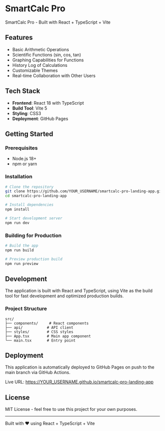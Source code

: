 # SmartCalc Pro

SmartCalc Pro - Built with React + TypeScript + Vite

## Features

- Basic Arithmetic Operations
- Scientific Functions (sin, cos, tan)
- Graphing Capabilities for Functions
- History Log of Calculations
- Customizable Themes
- Real-time Collaboration with Other Users

## Tech Stack

- **Frontend**: React 18 with TypeScript
- **Build Tool**: Vite 5
- **Styling**: CSS3
- **Deployment**: GitHub Pages

## Getting Started

### Prerequisites

- Node.js 18+ 
- npm or yarn

### Installation

```bash
# Clone the repository
git clone https://github.com/YOUR_USERNAME/smartcalc-pro-landing-app.git
cd smartcalc-pro-landing-app

# Install dependencies
npm install

# Start development server
npm run dev
```

### Building for Production

```bash
# Build the app
npm run build

# Preview production build
npm run preview
```

## Development

The application is built with React and TypeScript, using Vite as the build tool for fast development and optimized production builds.

### Project Structure

```
src/
├── components/     # React components
├── api/           # API client
├── styles/        # CSS styles
├── App.tsx        # Main app component
└── main.tsx       # Entry point
```

## Deployment

This application is automatically deployed to GitHub Pages on push to the main branch via GitHub Actions.

Live URL: https://YOUR_USERNAME.github.io/smartcalc-pro-landing-app

## License

MIT License - feel free to use this project for your own purposes.

---

Built with ❤️ using React + TypeScript + Vite
